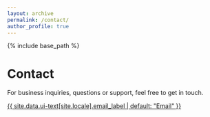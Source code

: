 ```yaml
---
layout: archive
permalink: /contact/
author_profile: true
---
```


{% include base_path %}

Contact
======

For business inquiries, questions or support, feel free to get in touch.

<a href="mailto:codeerstudio@gmail.com"><i class="fas fa-fw fa-envelope icon-pad-right" aria-hidden="true"></i>{{ site.data.ui-text[site.locale].email_label | default: "Email" }}</a>

